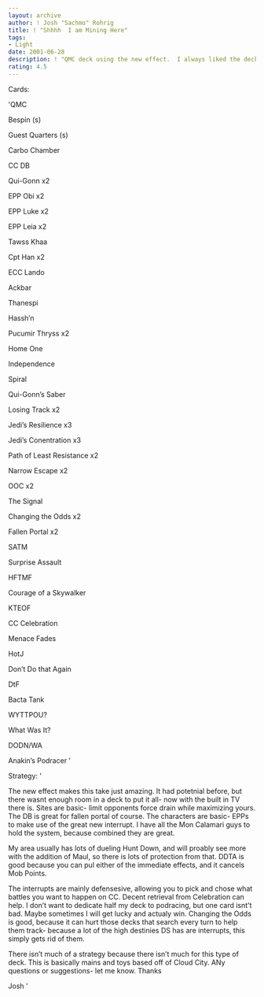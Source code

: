 ```yaml
---
layout: archive
author: ! Josh "Sachmo" Rohrig
title: ! "Shhhh  I am Mining Here"
tags:
- Light
date: 2001-06-28
description: ! "QMC deck using the new effect.  I always liked the deck, so I thought I would give it a shot."
rating: 4.5
---
```

Cards: 

'QMC


Bespin (s)

Guest Quarters  (s)

Carbo Chamber

CC DB


Qui-Gonn x2

EPP Obi x2

EPP Luke x2

EPP Leia x2

Tawss Khaa

Cpt Han x2

ECC Lando

Ackbar

Thanespi

Hassh’n

Pucumir Thryss x2


Home One

Independence

Spiral


Qui-Gonn’s Saber


Losing Track x2

Jedi’s Resilience x3

Jedi’s Conentration x3

Path of Least Resistance x2

Narrow Escape x2

OOC x2

The Signal

Changing the Odds x2

Fallen Portal x2

SATM

Surprise Assault

HFTMF

Courage of a Skywalker


KTEOF

CC Celebration

Menace Fades

HotJ

Don’t Do that Again

DtF

Bacta Tank

WYTTPOU?

What Was It?

DODN/WA


Anakin’s Podracer '

Strategy: '

The new effect makes this take just amazing.  It had potetnial before, but there wasnt enough room in a deck to put it all- now with the built in TV there is.  Sites are basic- limit opponents force drain while maximizing yours.  The  DB is great for fallen portal of course.  The characters are basic- EPPs to make use of the great new interrupt.  I have all the Mon Calamari guys to hold the system, because combined they are great.


My area usually has lots of dueling Hunt Down, and will proably see more with the addition of Maul, so there is lots of protection from that.  DDTA is good because you can pul either of the immediate effects, and it cancels Mob Points.


The interrupts are mainly defensesive, allowing you to pick and chose what battles you want to happen on CC.  Decent retrieval from Celebration can help.  I don’t want to dedicate half my deck to podracing, but one card isnt’t bad.  Maybe sometimes I will get lucky and actualy win.  Changing the Odds is good, because it can hurt those decks that search every turn to help them track- because a lot of the high destinies DS has are interrupts, this simply gets rid of them.  


There isn’t much  of a strategy because there isn’t much for this type of deck.  This is basically mains and toys based off of Cloud City.  ANy questions or suggestions- let me know.  Thanks


Josh '